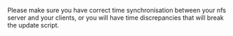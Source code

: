 Please make sure you have correct time synchronisation between your nfs server and your clients,
or you will have time discrepancies that will break the update script.
